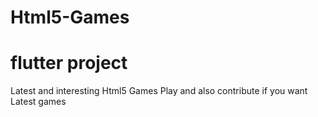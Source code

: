 # Html5-Games
# flutter project 
Latest and interesting Html5 Games Play and also contribute if you want Latest games
